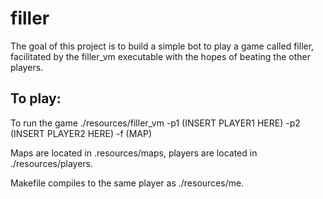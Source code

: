 # filler

The goal of this project is to build a simple bot to play a game called filler, facilitated by the filler_vm 
executable with the hopes of beating the other players.

## To play:

To run the game ./resources/filler_vm -p1 (INSERT PLAYER1 HERE) -p2 (INSERT PLAYER2 HERE) -f (MAP)

Maps are located in .resources/maps, players are located in ./resources/players.

Makefile compiles to the same player as ./resources/me.
